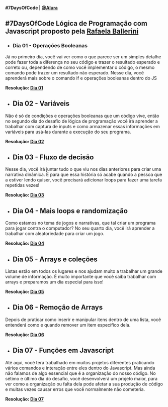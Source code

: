  **#7DaysOfCode | [@Alura](https://7daysofcode.io/matricula/logica-programacao)**
 
 ## #7DaysOfCode Lógica de Programação com Javascript proposto pela [Rafaela Ballerini](https://github.com/rafaballerini)

* ###  Dia 01 - Operações Booleanas

Já no primeiro dia, você vai ver como o que parece ser um simples detalhe pode fazer toda a diferença no seu código e trazer o resultado esperado e correto ou, dependendo de como você implementar o código, o mesmo comando pode trazer um resultado não esperado. Nesse dia, você aprenderá mais sobre o comando if e operações booleanas dentro do JS

**Resolução: [Dia 01](https://github.com/lucassouzatm/7daysOfCode-JS/blob/main/Dia%2001%20-%20Opera%C3%A7%C3%B5es%20Booleanas.js)**

* ##  Dia 02 - Variáveis

Não é só de condições e operações booleanas que um código vive, então no segundo dia do desafio de lógica de programação você irá aprender a trabalhar com captura de inputs e como armazenar essas informações em variáveis para usá-las durante a execução do seu programa.

**Resolução: [Dia 02](https://github.com/lucassouzatm/7daysOfCode-JS/blob/main/Dia%2002%20-%20Vari%C3%A1veis.html)**

* ##  Dia 03 - Fluxo de decisão

Nesse dia, você irá juntar tudo o que viu nos dias anteriores para criar uma narrativa dinâmica. E para que essa história só acabe quando a pessoa que a estiver lendo quiser, você precisará adicionar loops para fazer uma tarefa repetidas vezes!

**Resolução: [Dia 03](https://github.com/lucassouzatm/7daysOfCode-JS/blob/main/Dia%2003%20-%20Fluxo%20de%20decis%C3%A3o.html)**

* ##  Dia 04 - Mais loops e randomização

Como estamos no tema de jogos e narrativas, que tal criar um programa para jogar contra o computador? No seu quarto dia, você irá aprender a trabalhar com aleatoriedade para criar um jogo.

**Resolução: [Dia 04](https://github.com/lucassouzatm/7daysOfCode-JS/blob/main/Dia%2004%20-%20Mais%20loops%20e%20randomiza%C3%A7%C3%A3o.html)**

* ##  Dia 05 - Arrays e coleções

Listas estão em todos os lugares e nos ajudam muito a trabalhar um grande volume de informação. É muito importante que você saiba trabalhar com arrays e preparamos um dia especial para isso!

**Resolução: [Dia 05](https://github.com/lucassouzatm/7daysOfCode-JS/blob/main/Dia%2005%20-%20Arrays%20e%20cole%C3%A7%C3%B5es.html)**

* ##  Dia 06 - Remoção de Arrays

Depois de praticar como inserir e manipular itens dentro de uma lista, você entenderá como e quando remover um item específico dela.

**Resolução: [Dia 06](https://github.com/lucassouzatm/7daysOfCode-JS/blob/main/Dia%2006%20-%20Remo%C3%A7%C3%A3o%20de%20Arrays.html)**

* ##  Dia 07 - Funções em Javascript

Até aqui, você terá trabalhado em muitos projetos diferentes praticando vários comandos e interação entre eles dentro do Javascript. Mas ainda não falamos de algo essencial que é a organização do nosso código. No sétimo e último dia do desafio, você desenvolverá um projeto maior, para ver como a organização ou falta dela pode afetar a sua produção de código e muitas vezes causar erros que você normalmente não cometeria.

**Resolução: [Dia 07](https://github.com/lucassouzatm/7daysOfCode-JS/blob/main/Dia%2007%20-%20%20Fun%C3%A7%C3%B5es%20em%20Javascript.html)**
